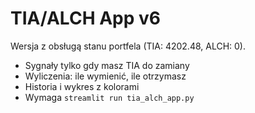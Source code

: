 # TIA/ALCH App v6

Wersja z obsługą stanu portfela (TIA: 4202.48, ALCH: 0).

- Sygnały tylko gdy masz TIA do zamiany
- Wyliczenia: ile wymienić, ile otrzymasz
- Historia i wykres z kolorami
- Wymaga `streamlit run tia_alch_app.py`